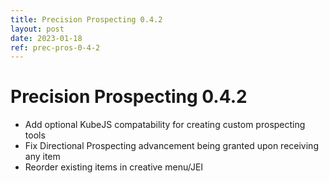 ```yaml
---
title: Precision Prospecting 0.4.2
layout: post
date: 2023-01-18
ref: prec-pros-0-4-2
---
```


# Precision Prospecting 0.4.2

- Add optional KubeJS compatability for creating custom prospecting tools
- Fix Directional Prospecting advancement being granted upon receiving any item
- Reorder existing items in creative menu/JEI
